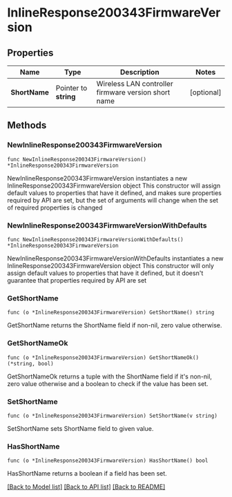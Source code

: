 # InlineResponse200343FirmwareVersion

## Properties

Name | Type | Description | Notes
------------ | ------------- | ------------- | -------------
**ShortName** | Pointer to **string** | Wireless LAN controller firmware version short name | [optional] 

## Methods

### NewInlineResponse200343FirmwareVersion

`func NewInlineResponse200343FirmwareVersion() *InlineResponse200343FirmwareVersion`

NewInlineResponse200343FirmwareVersion instantiates a new InlineResponse200343FirmwareVersion object
This constructor will assign default values to properties that have it defined,
and makes sure properties required by API are set, but the set of arguments
will change when the set of required properties is changed

### NewInlineResponse200343FirmwareVersionWithDefaults

`func NewInlineResponse200343FirmwareVersionWithDefaults() *InlineResponse200343FirmwareVersion`

NewInlineResponse200343FirmwareVersionWithDefaults instantiates a new InlineResponse200343FirmwareVersion object
This constructor will only assign default values to properties that have it defined,
but it doesn't guarantee that properties required by API are set

### GetShortName

`func (o *InlineResponse200343FirmwareVersion) GetShortName() string`

GetShortName returns the ShortName field if non-nil, zero value otherwise.

### GetShortNameOk

`func (o *InlineResponse200343FirmwareVersion) GetShortNameOk() (*string, bool)`

GetShortNameOk returns a tuple with the ShortName field if it's non-nil, zero value otherwise
and a boolean to check if the value has been set.

### SetShortName

`func (o *InlineResponse200343FirmwareVersion) SetShortName(v string)`

SetShortName sets ShortName field to given value.

### HasShortName

`func (o *InlineResponse200343FirmwareVersion) HasShortName() bool`

HasShortName returns a boolean if a field has been set.


[[Back to Model list]](../README.md#documentation-for-models) [[Back to API list]](../README.md#documentation-for-api-endpoints) [[Back to README]](../README.md)


